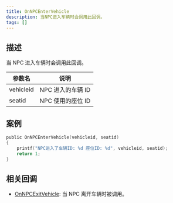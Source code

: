 ```yaml
---
title: OnNPCEnterVehicle
description: 当NPC进入车辆时会调用此回调。
tags: []
---
```


<VersionWarnCN name='回调' version='SA-MP 0.3a' />

## 描述

当 NPC 进入车辆时会调用此回调。

| 参数名    | 说明              |
| --------- | ----------------- |
| vehicleid | NPC 进入的车辆 ID |
| seatid    | NPC 使用的座位 ID |

## 案例

```c
public OnNPCEnterVehicle(vehicleid, seatid)
{
    printf("NPC进入了车辆ID: %d 座位ID: %d", vehicleid, seatid);
    return 1;
}
```

## 相关回调

- [OnNPCExitVehicle](../callbacks/OnNPCExitVehicle): 当 NPC 离开车辆时被调用。
